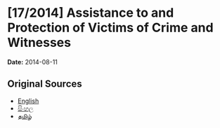 # [17/2014] Assistance to and Protection of Victims of Crime and Witnesses

**Date:** 2014-08-11

## Original Sources

- [English](https://documents.gov.lk/view/bills/2014/8/17-2014_E.pdf)
- [සිංහල](https://documents.gov.lk/view/bills/2014/8/17-2014_S.pdf)
- [தமிழ்](https://documents.gov.lk/view/bills/2014/8/17-2014_T.pdf)
